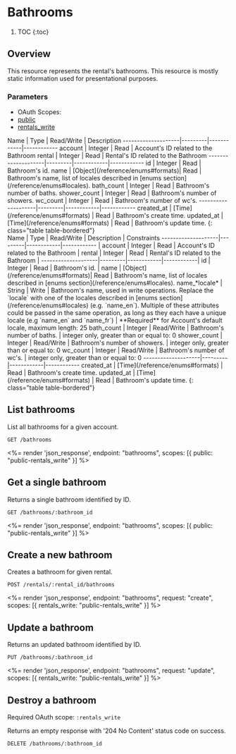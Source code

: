 # Bathrooms

1. TOC
   {:toc}

## Overview

This resource represents the rental's bathrooms. This resource is mostly static information used for presentational purposes.

### Parameters

<ul class="nav nav-pills" role="tablist">
  <li class="disabled"><a>OAuth Scopes:</a></li>
  <li class="active"><a href="#public" role="tab" data-toggle="pill">public</a></li>
  <li><a href="#rentals_write" role="tab" data-toggle="pill">rentals_write</a></li>
</ul>
<div class="tab-content" markdown="1">
  <div class="tab-pane active" id="public" markdown="1">
Name                | Type    | Read/Write | Description
--------------------|---------|------------|------------
account             | Integer | Read       | Account's ID related to the Bathroom
rental              | Integer | Read       | Rental's ID related to the Bathroom
--------------------|---------|------------|------------
id                  | Integer | Read       | Bathroom's id.
name                | [Object](/reference/enums#formats)| Read       | Bathroom's name, list of locales described in [enums section](/reference/enums#locales).
bath_count          | Integer | Read       | Bathroom's number of baths.
shower_count        | Integer | Read       | Bathroom's number of showers.
wc_count            | Integer | Read       | Bathroom's number of wc's.
--------------------|---------|------------|------------
created_at          | [Time](/reference/enums#formats) | Read        | Bathroom's create time.
updated_at          | [Time](/reference/enums#formats) | Read        | Bathroom's update time.
{: class="table table-bordered"}
  </div>
  <div class="tab-pane" id="rentals_write" markdown="1">
Name                | Type    | Read/Write | Description | Constraints
--------------------|---------|------------|------------ |
account             | Integer | Read       | Account's ID related to the Bathroom |
rental              | Integer | Read       | Rental's ID related to the Bathroom |
--------------------|---------|------------|------------|
id                  | Integer | Read       | Bathroom's id. |
name                | [Object](/reference/enums#formats)| Read | Bathroom's name, list of locales described in [enums section](/reference/enums#locales).
name_*locale*        | String  | Write     |  Bathroom's name, used in write operations. Replace the `locale` with one of the  locales described in [enums section](/reference/enums#locales) (e.g. `name_en`). Multiple of these attributes could be passed in the same operation, as long as they each have a unique locale (e.g `name_en` and `name_fr`) | **Required** for Account's default locale, maximum length: 25
bath_count          | Integer | Read/Write | Bathroom's number of baths.   | integer only, greater than or equal to: 0
shower_count        | Integer | Read/Write | Bathroom's number of showers. | integer only, greater than or equal to: 0
wc_count            | Integer | Read/Write | Bathroom's number of wc's.    | integer only, greater than or equal to: 0
--------------------|---------|------------|------------
created_at          | [Time](/reference/enums#formats) | Read       | Bathroom's create time.
updated_at          | [Time](/reference/enums#formats) | Read       | Bathroom's update time.
{: class="table table-bordered"}
  </div>
</div>

## List bathrooms

List all bathrooms for a given account.

```
GET /bathrooms
```

<%= render 'json_response', endpoint: "bathrooms",
scopes: [{ public: "public-rentals_write" }] %>

## Get a single bathroom

Returns a single bathroom identified by ID.

```
GET /bathrooms/:bathroom_id
```

<%= render 'json_response', endpoint: "bathrooms",
scopes: [{ public: "public-rentals_write" }] %>

## Create a new bathroom

Creates a bathroom for given rental.

```
POST /rentals/:rental_id/bathrooms
```

<%= render 'json_response', endpoint: "bathrooms", request: "create",
scopes: [{ rentals_write: "public-rentals_write" }] %>

## Update a bathroom

Returns an updated bathroom identified by ID.

```
PUT /bathrooms/:bathroom_id
```

<%= render 'json_response', endpoint: "bathrooms", request: "update",
scopes: [{ rentals_write: "public-rentals_write" }] %>

## Destroy a bathroom

Required OAuth scope: `:rentals_write`

Returns an empty response with '204 No Content' status code on success.

```
DELETE /bathrooms/:bathroom_id
```
